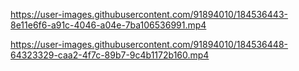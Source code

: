 

https://user-images.githubusercontent.com/91894010/184536443-8e11e6f6-a91c-4046-a04e-7ba106536991.mp4



https://user-images.githubusercontent.com/91894010/184536448-64323329-caa2-4f7c-89b7-9c4b1172b160.mp4


